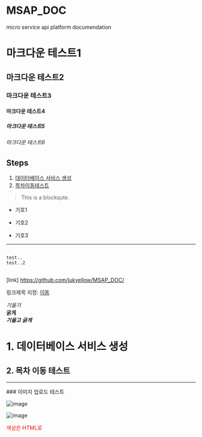 # MSAP_DOC
micro service api platform documendation

# 마크다운 테스트1
## 마크다운 테스트2
### 마크다운 테스트3
#### 마크다운 테스트4
##### 마크다운 테스트5
###### 마크다운 테스트6


## Steps
1. [데이터베이스 서비스 생성](#1-데이터베이스-서비스-생성)  
2. [목차이동테스트](#2-목차-이동-테스트)


>This is a blockqute.

* 기호1

+ 기호2

- 기호3

<hr />

<pre>
<code>
test..
test..2
</code>
</pre>

[link] https://github.com/jukyellow/MSAP_DOC/

링크제목 지정: [이동](https://github.com/jukyellow/MSAP_DOC/ "링크 제목 ")

*기울기*  
**굵게**  
***기울고 굵게***  

# 1. 데이터베이스 서비스 생성

## 2. 목차 이동 테스트

<hr />
### 이미지 업로드 테스트

 ![image](https://user-images.githubusercontent.com/45334819/53697538-7d5d1b80-3e15-11e9-8224-467541d563ab.png)

 ![image](url...)  
 
 <span style="color:red">색상은 HTML로</span>  
